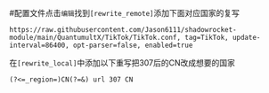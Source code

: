 
#配置文件点击`编辑`找到`[rewrite_remote]`添加下面对应国家的复写


```
https://raw.githubusercontent.com/Jason6111/shadowrocket-module/main/QuantumultX/TikTok/TikTok.conf, tag=TikTok, update-interval=86400, opt-parser=false, enabled=true
```

在`[rewrite_local]`中添加以下重写把307后的CN改成想要的国家

```
(?<=_region=)CN(?=&) url 307 CN
```
